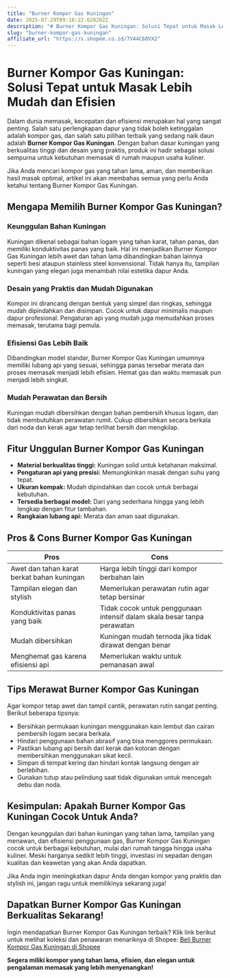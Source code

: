 ```yaml
---
title: "Burner Kompor Gas Kuningan"
date: 2025-07-29T09:18:22.628202Z
description: "# Burner Kompor Gas Kuningan: Solusi Tepat untuk Masak Lebih Mudah dan Efisien..."
slug: "burner-kompor-gas-kuningan"
affiliate_url: "https://s.shopee.co.id/7V44C68VX2"
---
```

# Burner Kompor Gas Kuningan: Solusi Tepat untuk Masak Lebih Mudah dan Efisien

Dalam dunia memasak, kecepatan dan efisiensi merupakan hal yang sangat penting. Salah satu perlengkapan dapur yang tidak boleh ketinggalan adalah kompor gas, dan salah satu pilihan terbaik yang sedang naik daun adalah **Burner Kompor Gas Kuningan**. Dengan bahan dasar kuningan yang berkualitas tinggi dan desain yang praktis, produk ini hadir sebagai solusi sempurna untuk kebutuhan memasak di rumah maupun usaha kuliner.

Jika Anda mencari kompor gas yang tahan lama, aman, dan memberikan hasil masak optimal, artikel ini akan membahas semua yang perlu Anda ketahui tentang Burner Kompor Gas Kuningan.

## Mengapa Memilih Burner Kompor Gas Kuningan?

### Keunggulan Bahan Kuningan
Kuningan dikenal sebagai bahan logam yang tahan karat, tahan panas, dan memiliki konduktivitas panas yang baik. Hal ini menjadikan Burner Kompor Gas Kuningan lebih awet dan tahan lama dibandingkan bahan lainnya seperti besi ataupun stainless steel konvensional. Tidak hanya itu, tampilan kuningan yang elegan juga menambah nilai estetika dapur Anda.

### Desain yang Praktis dan Mudah Digunakan
Kompor ini dirancang dengan bentuk yang simpel dan ringkas, sehingga mudah dipindahkan dan disimpan. Cocok untuk dapur minimalis maupun dapur profesional. Pengaturan api yang mudah juga memudahkan proses memasak, terutama bagi pemula.

### Efisiensi Gas Lebih Baik
Dibandingkan model standar, Burner Kompor Gas Kuningan umumnya memiliki lubang api yang sesuai, sehingga panas tersebar merata dan proses memasak menjadi lebih efisien. Hemat gas dan waktu memasak pun menjadi lebih singkat.

### Mudah Perawatan dan Bersih
Kuningan mudah dibersihkan dengan bahan pembersih khusus logam, dan tidak membutuhkan perawatan rumit. Cukup dibersihkan secara berkala dari noda dan kerak agar tetap terlihat bersih dan mengkilap.

## Fitur Unggulan Burner Kompor Gas Kuningan

- **Material berkualitas tinggi:** Kuningan solid untuk ketahanan maksimal.
- **Pengaturan api yang presisi:** Memungkinkan masak dengan suhu yang tepat.
- **Ukuran kompak:** Mudah dipindahkan dan cocok untuk berbagai kebutuhan.
- **Tersedia berbagai model:** Dari yang sederhana hingga yang lebih lengkap dengan fitur tambahan.
- **Rangkaian lubang api:** Merata dan aman saat digunakan.

## Pros & Cons Burner Kompor Gas Kuningan

| **Pros** | **Cons** |
| -------- | -------- |
| Awet dan tahan karat berkat bahan kuningan | Harga lebih tinggi dari kompor berbahan lain |
| Tampilan elegan dan stylish | Memerlukan perawatan rutin agar tetap bersinar |
| Konduktivitas panas yang baik | Tidak cocok untuk penggunaan intensif dalam skala besar tanpa perawatan |
| Mudah dibersihkan | Kuningan mudah ternoda jika tidak dirawat dengan benar |
| Menghemat gas karena efisiensi api | Memerlukan waktu untuk pemanasan awal |

## Tips Merawat Burner Kompor Gas Kuningan

Agar kompor tetap awet dan tampil cantik, perawatan rutin sangat penting. Berikut beberapa tipsnya:

- Bersihkan permukaan kuningan menggunakan kain lembut dan cairan pembersih logam secara berkala.
- Hindari penggunaan bahan abrasif yang bisa menggores permukaan.
- Pastikan lubang api bersih dari kerak dan kotoran dengan membersihkan menggunakan sikat kecil.
- Simpan di tempat kering dan hindari kontak langsung dengan air berlebihan.
- Gunakan tutup atau pelindung saat tidak digunakan untuk mencegah debu dan noda.

## Kesimpulan: Apakah Burner Kompor Gas Kuningan Cocok Untuk Anda?

Dengan keunggulan dari bahan kuningan yang tahan lama, tampilan yang menawan, dan efisiensi penggunaan gas, Burner Kompor Gas Kuningan cocok untuk berbagai kebutuhan, mulai dari rumah tangga hingga usaha kuliner. Meski harganya sedikit lebih tinggi, investasi ini sepadan dengan kualitas dan keawetan yang akan Anda dapatkan.

Jika Anda ingin meningkatkan dapur Anda dengan kompor yang praktis dan stylish ini, jangan ragu untuk memilikinya sekarang juga!

## Dapatkan Burner Kompor Gas Kuningan Berkualitas Sekarang!

Ingin mendapatkan Burner Kompor Gas Kuningan terbaik? Klik link berikut untuk melihat koleksi dan penawaran menariknya di Shopee: [Beli Burner Kompor Gas Kuningan di Shopee](https://s.shopee.co.id/7V44C68VX2)

**Segera miliki kompor yang tahan lama, efisien, dan elegan untuk pengalaman memasak yang lebih menyenangkan!**